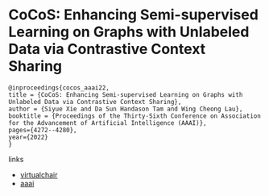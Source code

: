 # CoCoS: Enhancing Semi-supervised Learning on Graphs with Unlabeled Data via Contrastive Context Sharing

```
@inproceedings{cocos_aaai22,
title = {CoCoS: Enhancing Semi-supervised Learning on Graphs with Unlabeled Data via Contrastive Context Sharing},
author = {Siyue Xie and Da Sun Handason Tam and Wing Cheong Lau},
booktitle = {Proceedings of the Thirty-Sixth Conference on Association for the Advancement of Artificial Intelligence (AAAI)},
pages={4272--4280},
year={2022}
}
```

links
- [virtualchair](https://aaai-2022.virtualchair.net/poster_aaai4316)
- [aaai](https://ojs.aaai.org/index.php/AAAI/article/view/20347)
